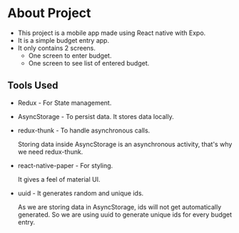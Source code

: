 # About Project

- This project is a mobile app made using React native with Expo.
- It is a simple budget entry app.
- It only contains 2 screens.
  - One screen to enter budget.
  - One screen to see list of entered budget.

## Tools Used

- Redux - For State management.
- AsyncStorage - To persist data. It stores data locally.
- redux-thunk - To handle asynchronous calls.
  
    Storing data inside AsyncStorage is an asynchronous activity, that's why we need redux-thunk.
- react-native-paper - For styling. 
    
    It gives a feel of material UI.
- uuid - It generates random and unique ids.

  As we are storing data in AsyncStorage, ids will not get automatically generated. So we are using uuid to generate unique ids for every budget entry.
